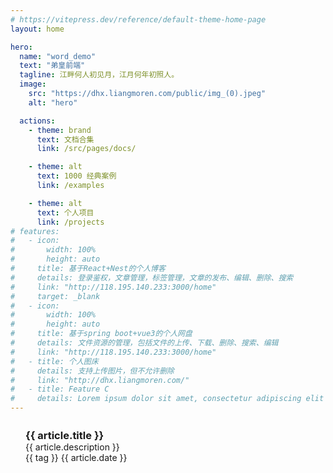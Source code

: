 ```yaml
---
# https://vitepress.dev/reference/default-theme-home-page
layout: home

hero:
  name: "word_demo"
  text: "弟皇前端"
  tagline: 江畔何人初见月，江月何年初照人。
  image:
    src: "https://dhx.liangmoren.com/public/img_(0).jpeg"
    alt: "hero"

  actions:
    - theme: brand
      text: 文档合集
      link: /src/pages/docs/

    - theme: alt
      text: 1000 经典案例
      link: /examples

    - theme: alt
      text: 个人项目
      link: /projects
# features:
#   - icon:
#       width: 100%
#       height: auto
#     title: 基于React+Nest的个人博客
#     details: 登录鉴权，文章管理，标签管理，文章的发布、编辑、删除、搜索
#     link: "http://118.195.140.233:3000/home"
#     target: _blank
#   - icon:
#       width: 100%
#       height: auto
#     title: 基于spring boot+vue3的个人网盘
#     details: 文件资源的管理，包括文件的上传、下载、删除、搜索、编辑
#     link: "http://118.195.140.233:3000/home"
#   - title: 个人图床
#     details: 支持上传图片，但不允许删除
#     link: "http://dhx.liangmoren.com/"
#   - title: Feature C
#     details: Lorem ipsum dolor sit amet, consectetur adipiscing elit
---
```


<script setup>
  // import Template from './template.vue'
  // import MyCalender from './src/component/MyCalender.vue';
  import { useData } from 'vitepress'
  const { articles } = useData().theme.value;

  // console.log(useData().site.value.themeConfig.sidebar[0].items.push());

  Array.toSorted || (Array.prototype.toSorted = function (compareFn) {
    return this.slice(0).sort(compareFn);
  });

  const orderedArticles = articles.toSorted((a, b) => a.order - b.order).slice(0, 8);

  function openArticle(article) {
    // console.log(article.link, window.location.origin)
    // window.open(window.location.origin + '/src' + article.link, '_self');
  }

  const colors = ['red', 'blue', 'green', 'yellow', 'purple', 'orange'];

  function getRandomColor(key) {
    const index = key % colors.length;
    return colors[index];
  }

  false && (() => {
    const list = [0,1,7,9,5,6,25];
    const bodyStyle = document.body.style;

    bodyStyle.backgroundColor = "transparent";

    setInterval( _ => {
      const num = Math.random() * 7;
      const index = list[Math.floor(num)];
      const suffix = index === 7 ? 'png' : 'jpg';
      const url = `url('https://snow_sharon.gitee.io/tuchuang/imgs/img_(${index}).${suffix}')`;
      bodyStyle.backgroundImage = url;
    }, 1000 * 10)
  })(); /** 图片切换 */
</script>

<div class="wrap">
   <div v-for="(article, index) in orderedArticles" :key="index" class="container">
     <a class="VPLink link VPFeature flex-row article-item" :href="article.link" style="text-decoration: none" target="_self">
       <div v-if="article.image" class="article-image">
          <img :src="article.image" alt="">
       </div>
       <div class="VPHomeGridItem">
         <h3 class="title" style="padding: 0; margin: 0;">
           {{ article.title }}
         </h3>
         <div class="details">
           <span class="">{{ article.description }}</span>
         </div>
         <div class="details">
          <div v-if="article.tags.length" class="tags">
            <span
             v-for="(tag, key) in article.tags"
             :key="key"
             class="tag"
             :class="`bg-${getRandomColor(key)}`"
           >{{ tag }}</span>
           <span class="">{{ article.date }}</span>
          </div>
         </div>
       </div>
     </a>
  </div>
</div>

<!-- ## 本月撰写 <span>（{{ (new Date().getMonth() + 1) + '月'}}）</span> -->

<!-- <MyCalender :articles="articles"/> -->

<style lang="scss">
  :root {
    --vp-home-hero-name-color: transparent;
    --vp-home-hero-name-background: -webkit-linear-gradient(120deg, #bd34fe, #41d1ff);
  }

  body {
    background-image: url('https://snow_sharon.gitee.io/tuchuang/imgs/img_(7).png');
    background-size: auto;
    background-attachment: fixed;
    background-position: right bottom;
    background-repeat: no-repeat;
  }

  .title {
    --vp-c-text-1: #832dac;
  }

  .dark .title {
    --vp-c-text-1: #fff;
  }

  .VPHomeGridItem {
    flex: 1;
    display: flex;
    flex-direction: column;
    padding: 12px 24px;
    height: 100%;
  }

  .VPNavBarMenuLink, .button .text {
    font-weight: bold !important;
  }

  .button .text {
    color: purple;
  }

  .grid-4 > .VPLink {
    box-shadow: 0 0 1px #00000096;

    &:hover {
      box-shadow: 0 0 1px var(--vp-c-brand-1);
    }
  }

  /* 设置垂直滚动条的宽度和水平滚动条的高度 */
  body::-webkit-scrollbar{
      width: 8px;
      height: 8px;
  }

  /* 设置滚动条的滑轨 */
  body::-webkit-scrollbar-track {
        background-color: #ddd;
  }

  /* 滑块 */
  body::-webkit-scrollbar-thumb {
      background-color: rgba(0, 0, 0, 0.6);
      border-radius: 4px;
  }

   /* 滑轨两头的监听按钮 */
  body::-webkit-scrollbar-button {
      background-color: #888;
      display: none;
  }

  /* 横向滚动条和纵向滚动条相交处尖角 */
  body::-webkit-scrollbar-corner {
      background-color: black;
  }
</style>
